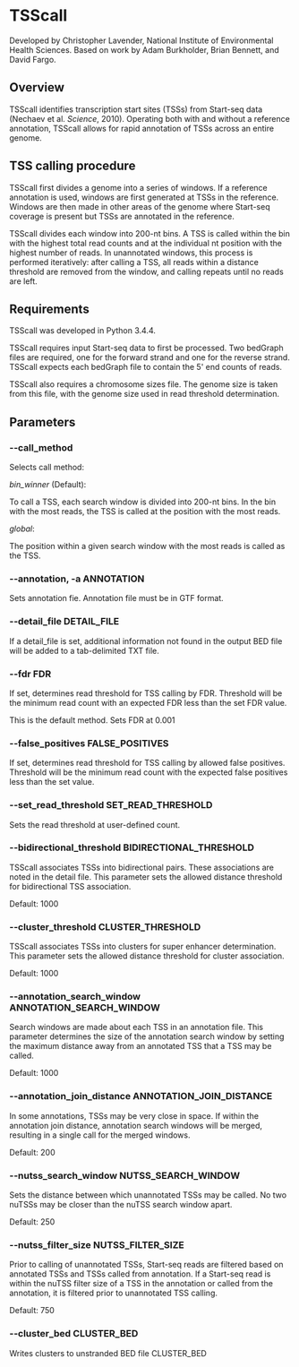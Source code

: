 # TSScall
Developed by Christopher Lavender, National Institute of Environmental Health Sciences. Based on work by Adam Burkholder, Brian Bennett, and David Fargo.
## Overview
TSScall identifies transcription start sites (TSSs) from Start-seq data (Nechaev et al. *Science*, 2010). Operating both with and without a reference annotation, TSScall allows for rapid annotation of TSSs across an entire genome.
## TSS calling procedure
TSScall first divides a genome into a series of windows. If a reference annotation is used, windows are first generated at TSSs in the reference.  Windows are then made in other areas of the genome where Start-seq coverage is present but TSSs are annotated in the reference.

TSScall divides each window into 200-nt bins. A TSS is called within the bin with the highest total read counts and at the individual nt position with the highest number of reads.  In unannotated windows, this process is performed iteratively: after calling a TSS, all reads within a distance threshold are removed from the window, and calling repeats until no reads are left.
## Requirements
TSScall was developed in Python 3.4.4.

TSScall requires input Start-seq data to first be processed. Two bedGraph files are required, one for the forward strand and one for the reverse strand. TSScall expects each bedGraph file to contain the 5' end counts of reads.

TSScall also requires a chromosome sizes file.  The genome size is taken from this file, with the genome size used in read threshold determination.
## Parameters
### --call_method
Selects call method:

*bin_winner* (Default):

To call a TSS, each search window is divided into 200-nt bins.  In the bin with the most reads, the TSS is called at the position with the most reads.

*global*:

The position within a given search window with the most reads is called as the TSS.
### --annotation, -a ANNOTATION
Sets annotation fie.  Annotation file must be in GTF format.
### --detail_file DETAIL_FILE
If a detail_file is set, additional information not found in the output BED file will be added to a tab-delimited TXT file.
### --fdr FDR
If set, determines read threshold for TSS calling by FDR.  Threshold will be the minimum read count with an expected FDR less than the set FDR value.

This is the default method.  Sets FDR at 0.001
### --false_positives FALSE_POSITIVES
If set, determines read threshold for TSS calling by allowed false positives.  Threshold will be the minimum read count with the expected false positives less than the set value.
### --set_read_threshold SET_READ_THRESHOLD
Sets the read threshold at user-defined count.
### --bidirectional_threshold BIDIRECTIONAL_THRESHOLD
TSScall associates TSSs into bidirectional pairs.  These associations are noted in the detail file.  This parameter sets the allowed distance threshold for bidirectional TSS association.

Default: 1000
### --cluster_threshold CLUSTER_THRESHOLD
TSScall associates TSSs into clusters for super enhancer determination.  This parameter sets the allowed distance threshold for cluster association.

Default: 1000
### --annotation_search_window ANNOTATION_SEARCH_WINDOW
Search windows are made about each TSS in an annotation file.  This parameter determines the size of the annotation search window by setting the maximum distance away from an annotated TSS that a TSS may be called.

Default: 1000
### --annotation_join_distance ANNOTATION_JOIN_DISTANCE
In some annotations, TSSs may be very close in space.  If within the annotation join distance, annotation search windows will be merged, resulting in a single call for the merged windows.

Default: 200
### --nutss_search_window NUTSS_SEARCH_WINDOW
Sets the distance between which unannotated TSSs may be called.  No two nuTSSs may be closer than the nuTSS search window apart.

Default: 250
### --nutss_filter_size NUTSS_FILTER_SIZE
Prior to calling of unannotated TSSs, Start-seq reads are filtered based on annotated TSSs and TSSs called from annotation.  If a Start-seq read is within the nuTSS filter size of a TSS in the annotation or called from the annotation, it is filtered prior to unannotated TSS calling.

Default: 750
### --cluster_bed CLUSTER_BED
Writes clusters to unstranded BED file CLUSTER_BED
